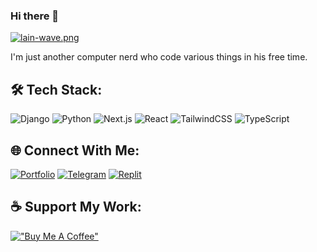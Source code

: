 ### Hi there 👋

[![lain-wave.png](https://i.postimg.cc/5tZPddkH/lain-wave.png)](https://postimg.cc/jW46P9TK)

I'm just another computer nerd who code various things in his free time.


## 🛠️ Tech Stack:

![Django](https://img.shields.io/badge/django-%23092E20.svg?style=for-the-badge&logo=django&logoColor=white)
![Python](https://img.shields.io/badge/python-3670A0?style=for-the-badge&logo=python&logoColor=ffdd54)
![Next.js](https://img.shields.io/badge/next.js-000000?style=for-the-badge&logo=nextdotjs&logoColor=white)
![React](https://img.shields.io/badge/react-%2320232a.svg?style=for-the-badge&logo=react&logoColor=%2361DAFB)
![TailwindCSS](https://img.shields.io/badge/tailwind_css-38B2AC?style=for-the-badge&logo=tailwind-css&logoColor=white)
![TypeScript](https://img.shields.io/badge/typescript-%23007ACC.svg?style=for-the-badge&logo=typescript&logoColor=white)


## 🌐 Connect With Me:

[![Portfolio](https://img.shields.io/badge/my_portfolio-000?style=for-the-badge&logo=ko-fi&logoColor=white)](https://snoofox.lol)
[![Telegram](https://img.shields.io/badge/Telegram-2CA5E0?style=for-the-badge&logo=telegram&logoColor=white)](https://telegram.me/snoofox_py)
[![Replit](https://img.shields.io/badge/Replit-DD1200?style=for-the-badge&logo=Replit&logoColor=white)](https://replit.com/@snoofox)


## ☕ Support My Work:

[!["Buy Me A Coffee"](https://www.buymeacoffee.com/assets/img/custom_images/orange_img.png)](https://www.buymeacoffee.com/shoto)
